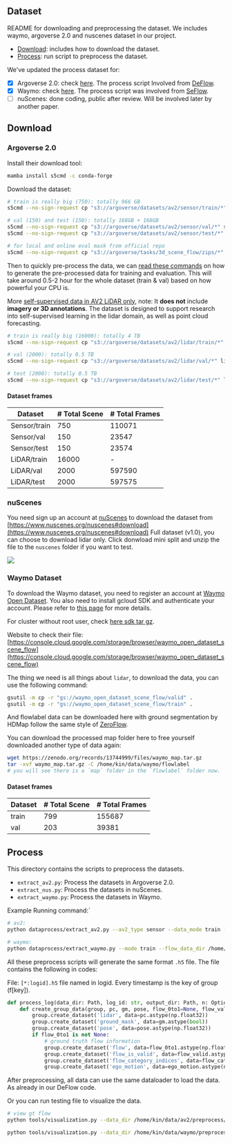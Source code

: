 Dataset
---

README for downloading and preprocessing the dataset. We includes waymo, argoverse 2.0 and nuscenes dataset in our project.

- [Download](#download): includes how to download the dataset.
- [Process](#process): run script to preprocess the dataset.

We've updated the process dataset for:

- [x] Argoverse 2.0: check [here](#argoverse-20). The process script Involved from [DeFlow](https://github.com/KTH-RPL/DeFlow).
- [x] Waymo: check [here](#waymo-dataset). The process script was involved from [SeFlow](https://github.com/KTH-RPL/SeFlow).
- [ ] nuScenes: done coding, public after review. Will be involved later by another paper.

## Download

### Argoverse 2.0

Install their download tool:
```bash
mamba install s5cmd -c conda-forge
```

Download the dataset:
```bash
# train is really big (750): totally 966 GB
s5cmd --no-sign-request cp "s3://argoverse/datasets/av2/sensor/train/*" sensor/train

# val (150) and test (150): totally 168GB + 168GB
s5cmd --no-sign-request cp "s3://argoverse/datasets/av2/sensor/val/*" sensor/val
s5cmd --no-sign-request cp "s3://argoverse/datasets/av2/sensor/test/*" sensor/test

# for local and online eval mask from official repo
s5cmd --no-sign-request cp "s3://argoverse/tasks/3d_scene_flow/zips/*" .
```

Then to quickly pre-process the data, we can [read these commands](#process) on how to generate the pre-processed data for training and evaluation. This will take around 0.5-2 hour for the whole dataset (train & val) based on how powerful your CPU is.

More [self-supervised data in AV2 LiDAR only](https://www.argoverse.org/av2.html#lidar-link), note: It **does not** include **imagery or 3D annotations**. The dataset is designed to support research into self-supervised learning in the lidar domain, as well as point cloud forecasting.
```bash
# train is really big (16000): totally 4 TB
s5cmd --no-sign-request cp "s3://argoverse/datasets/av2/lidar/train/*" lidar/train

# val (2000): totally 0.5 TB
s5cmd --no-sign-request cp "s3://argoverse/datasets/av2/lidar/val/*" lidar/val

# test (2000): totally 0.5 TB
s5cmd --no-sign-request cp "s3://argoverse/datasets/av2/lidar/test/*" lidar/test
``` 

#### Dataset frames

<!-- Note that some frames in LiDAR don't have any point cloud.... we didn't remove them in the total num. -->

| Dataset      | # Total Scene | # Total Frames |
| ------------ | ------------- | -------------- |
| Sensor/train | 750           | 110071         |
| Sensor/val   | 150           | 23547          |
| Sensor/test  | 150           | 23574          |
| LiDAR/train  | 16000         | -              |
| LiDAR/val    | 2000          | 597590         |
| LiDAR/test   | 2000          | 597575         |

### nuScenes

You need sign up an account at [nuScenes](https://www.nuscenes.org/) to download the dataset from [https://www.nuscenes.org/nuscenes#download](https://www.nuscenes.org/nuscenes#download) Full dataset (v1.0), you can choose to download lidar only. Click donwload mini split and unzip the file to the `nuscenes` folder if you want to test.

![](../assets/docs/nuscenes.png)


### Waymo Dataset

To download the Waymo dataset, you need to register an account at [Waymo Open Dataset](https://waymo.com/open/). You also need to install gcloud SDK and authenticate your account. Please refer to [this page](https://cloud.google.com/sdk/docs/install) for more details. 

For cluster without root user, check [here sdk tar gz](https://cloud.google.com/sdk/docs/downloads-versioned-archives).

Website to check their file: [https://console.cloud.google.com/storage/browser/waymo_open_dataset_scene_flow](https://console.cloud.google.com/storage/browser/waymo_open_dataset_scene_flow)

The thing we need is all things about `lidar`, to download the data, you can use the following command:

```bash
gsutil -m cp -r "gs://waymo_open_dataset_scene_flow/valid" .
gsutil -m cp -r "gs://waymo_open_dataset_scene_flow/train" .
```

And flowlabel data can be downloaded here with ground segmentation by HDMap follow the same style of [ZeroFlow](https://github.com/kylevedder/zeroflow/blob/master/data_prep_scripts/waymo/extract_flow_and_remove_ground.py).

You can download the processed map folder here to free yourself downloaded another type of data again:

```bash
wget https://zenodo.org/records/13744999/files/waymo_map.tar.gz
tar -xvf waymo_map.tar.gz -C /home/kin/data/waymo/flowlabel
# you will see there is a `map` folder in the `flowlabel` folder now.
```

#### Dataset frames

| Dataset | # Total Scene | # Total Frames |
| ------- | ------------- | -------------- |
| train   | 799           | 155687         |
| val     | 203           | 39381          |

## Process
This directory contains the scripts to preprocess the datasets. 

- `extract_av2.py`: Process the datasets in Argoverse 2.0.
- `extract_nus.py`: Process the datasets in nuScenes.
- `extract_waymo.py`: Process the datasets in Waymo.

Example Running command:`
```bash
# av2:
python dataprocess/extract_av2.py --av2_type sensor --data_mode train --argo_dir /home/kin/data/av2 --output_dir /home/kin/data/av2/preprocess

# waymo:
python dataprocess/extract_waymo.py --mode train --flow_data_dir /home/kin/data/waymo/flowlabel --map_dir /home/kin/data/waymo/flowlabel/map --output_dir /home/kin/data/waymo/preprocess  --nproc 48
```

All these preprocess scripts will generate the same format `.h5` file. The file contains the following in codes:

File: `[*:logid].h5` file named in logid. Every timestamp is the key of group (f[key]).

```python
def process_log(data_dir: Path, log_id: str, output_dir: Path, n: Optional[int] = None) :
    def create_group_data(group, pc, gm, pose, flow_0to1=None, flow_valid=None, flow_category=None, ego_motion=None):
        group.create_dataset('lidar', data=pc.astype(np.float32))
        group.create_dataset('ground_mask', data=gm.astype(bool))
        group.create_dataset('pose', data=pose.astype(np.float32))
        if flow_0to1 is not None:
            # ground truth flow information
            group.create_dataset('flow', data=flow_0to1.astype(np.float32))
            group.create_dataset('flow_is_valid', data=flow_valid.astype(bool))
            group.create_dataset('flow_category_indices', data=flow_category.astype(np.uint8))
            group.create_dataset('ego_motion', data=ego_motion.astype(np.float32))
```

After preprocessing, all data can use the same dataloader to load the data. As already in our DeFlow code.

Or you can run testing file to visualize the data. 

```bash
# view gt flow
python tools/visualization.py --data_dir /home/kin/data/av2/preprocess/sensor/mini --res_name flow

python tools/visualization.py --data_dir /home/kin/data/waymo/preprocess/val --res_name flow
```